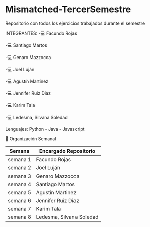 # Mismatched-TercerSemestre
Repositorio con todos los ejercicios trabajados durante el semestre

INTEGRANTES:
-💻 Facundo Rojas

-💻 Santiago Martos

-💻 Genaro Mazzocca

-💻 Joel Luján

-💻 Agustín Martinez

-💻 Jennifer Ruiz Diaz 

-💻 Karim Tala

-💻 Ledesma, Silvana Soledad

Lenguajes:
Python - Java	- Javascript

📆 Organización Semanal                                                                                                                                     

| Semana | Encargado Repositorio |
| --- | --- |
| semana 1	| Facundo Rojas |
| semana 2 |	Joel Luján |
| semana 3 |	Genaro Mazzocca |
| semana 4 |	Santiago Martos |
| semana 5 |	Agustín Martinez |
| semana 6 |	Jennifer Ruiz Diaz |
| semana 7 |	Karim Tala |
| semana 8 |	Ledesma, Silvana Soledad |
